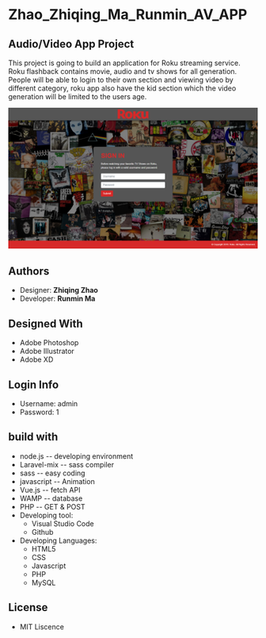 # Zhao_Zhiqing_Ma_Runmin_AV_APP
## Audio/Video App Project
 This project is going to build an application for Roku streaming service.<br>
 Roku flashback contains movie, audio and tv shows for all generation. People will be able to login to their own section and viewing video by different category, roku app also have the kid section which the video generation will be limited to the users age. 
 
 ![image](https://github.com/zzhao24/Zhao_Zhiqing_Ma_Runmin_AV_APP/raw/dev.img/login.png)
 
## Authors
* Designer: **Zhiqing Zhao**
* Developer: **Runmin Ma**

## Designed With
* Adobe Photoshop
* Adobe Illustrator
* Adobe XD

## Login Info
* Username: admin
* Password: 1


## build with
  * node.js -- developing environment
  * Laravel-mix -- sass compiler
  * sass -- easy coding
  * javascript -- Animation
  * Vue.js -- fetch API
  * WAMP -- database
  * PHP -- GET & POST
* Developing tool:
  * Visual Studio Code
  * Github
* Developing Languages:
  * HTML5
  * CSS
  * Javascript
  * PHP
  * MySQL


## License
* MIT Liscence
